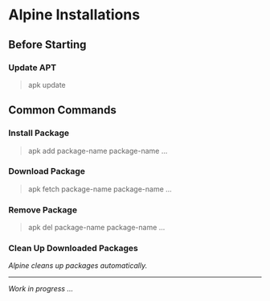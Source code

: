 # Alpine Installations

## Before Starting

### Update APT

> apk update


## Common Commands

### Install Package

> apk add package-name package-name ...

### Download Package

> apk fetch package-name package-name ...

### Remove Package

> apk del package-name package-name ...

### Clean Up Downloaded Packages

*Alpine cleans up packages automatically.*









---
*Work in progress ...*